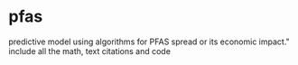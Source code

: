 # pfas
predictive model using algorithms for PFAS spread or its economic impact." include all the math, text citations and code 
